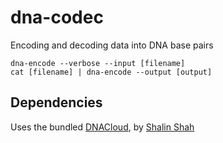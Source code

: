 # dna-codec

Encoding and decoding data into DNA base pairs

```
dna-encode --verbose --input [filename]
cat [filename] | dna-encode --output [output]
```

## Dependencies

Uses the bundled [DNACloud](https://github.com/shalinshah1993/DNACloud), by [Shalin Shah](http://people.duke.edu/~sns37/)

